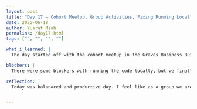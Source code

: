 ```yaml
---
layout: post
title: "Day 17 – Cohort Meetup, Group Activities, Fixing Running Locally Issue"
date: 2025-06-18
author: Yusrat Miah
permalink: /day17.html
tags: ["", "", "", ""]

what_i_learned: |
  The day started off with the cohort meetup in the Graves Business Building. Dr. Mack reminded us of some expectations such as writing thoughtful blog posts, ariving and leaving the research lab on time, reviewing the guidelines of the weekly video, and going over the expectations for the upcoming midsummer symposiam presentation that will take place Friday, June 27th, 2025. After the review of expectations, we did our first group activity, which was to come up with a 30 second pitch of our project. The interesting part of this activity was that in our 30 seconds speech, we were not allowed to include any words from our project title since the main objective was that our high school teacher would have to guess our group's project. Our group came up with the following pitch: "Our project leverages computer vision and deep learning by utilizing different convolution neural networks to observe facial cues such as eye postion and yawning to enhance transportation safety." When we practiced our pitch in front of the cohort, we did it flawlessly, and I mention this because we truly did put in a lot of effort in making sure our pitch was well thoughout by first bringing our ideas together and then timing it out to see what can be added and removed. Next, we did another group activity name <insert name>, in which we were given a list of 15 items and then were told to rank them by most important to least important. We as a group prioritized food items to ensure that individuals were nourished and survived the hardship of being stranted in the sea. Later in the morning and in the afternoon, we were introduced to our assigned high school teacher. It was great getting to know Eneaya, and I walked her to the North side of the Morgan campus and showed her around. This allowed me to get her to her better (learned that she teaches AP Language and 10th grade english and is from upstate NY). We also did a cool ice breaker with her about listing 3 favorite songs (1 from childhood, 1 from middle/high school, and 1 from now). Then, once we got settled in the lab, I took screenshots of the results of the model that I was running overnight on a workstation. I spent some time interpretting the data and found that the model did improve the accuracy slightly. I then set up two other runs and will leave the running overnight. My team member Michelle and I was able to get Google Colab to run locally now on our designated wrokstation by creating a new conda environement and redownloading all the oackages/libraries from the ground up. This was a prime example of collobaoration since we both helped each other out and learned the importance of software version control since not all versions of Python will interact with all versions of tensorflow. Additionally, I did some work on my literature review by finding more papers on SCOPUS. I plan on reading the papers and annotating them after work today. I also learned how to maximize the performance of my Intel(R) Iris(R) Xe Graphics card on my personal laptop by updating the drivers and tweaking the GPU Utilization, GPU Frequency, GPU Voltage, and GPU Power metrics (I upped all the metrics to either Max, 95th/99th percentile). This helped reduce the time per epochs when running the model.

blockers: |
  There were some blockers with running the code locally, but we finally reoslved them after 3 days of dealing the issues!

reflection: |
  Today was balanaced and productive day. I feel like as a group we are more comfortable with synthesizing our ideas together and come up with things that are meaningful. I really enjoyed getting to know our high school teacher and having a group discussion everyone on our team (grad mentor included). My goal for tommorrow is to bring my data from the model runs together and compare/contrasts the findings. 


---
```

